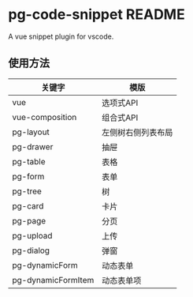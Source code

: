 # pg-code-snippet README

A vue snippet plugin for vscode.

## 使用方法

| 关键字             | 模版               |
| ------------------ | ------------------ |
| vue                | 选项式API          |
| vue-composition    | 组合式API          |
| pg-layout          | 左侧树右侧列表布局 |
| pg-drawer          | 抽屉               |
| pg-table           | 表格               |
| pg-form            | 表单               |
| pg-tree            | 树                 |
| pg-card            | 卡片               |
| pg-page            | 分页               |
| pg-upload          | 上传               |
| pg-dialog          | 弹窗               |
| pg-dynamicForm     | 动态表单           |
| pg-dynamicFormItem | 动态表单项         |
